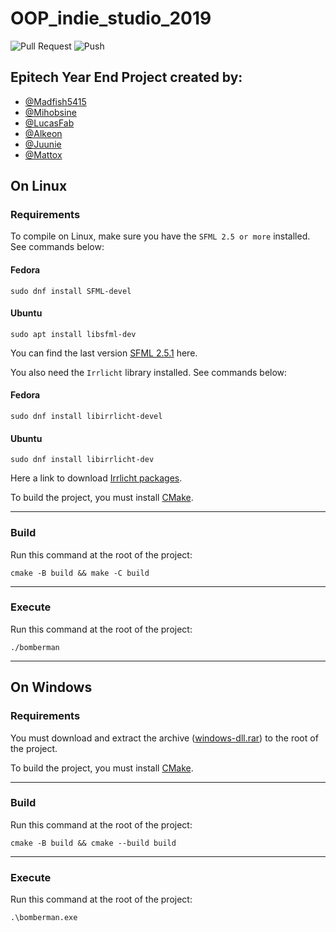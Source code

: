 # OOP_indie_studio_2019
![Pull Request](https://github.com/Madfish5415/OOP_indie_studio_2019/workflows/Pull%20Request/badge.svg)
![Push](https://github.com/Madfish5415/OOP_indie_studio_2019/workflows/Push/badge.svg?branch=master)

## Epitech Year End Project created by:
- [@Madfish5415](https://github.com/Madfish5415)
- [@Mihobsine](https://github.com/Mihobsine)
- [@LucasFab](https://github.com/LucasFab)
- [@Alkeon](https://github.com/Alkeon)
- [@Juunie](https://github.com/Juunie)
- [@Mattox](https://github.com/matteofauchon)

## On Linux
### Requirements
To compile on Linux, make sure you have the `SFML 2.5 or more` installed. See commands below:  
#### Fedora
```
sudo dnf install SFML-devel
``` 
#### Ubuntu
```
sudo apt install libsfml-dev
``` 
You can find the last version [SFML 2.5.1](https://www.sfml-dev.org/download/sfml/2.5.1/index.php) here.

You also need the `Irrlicht` library installed. See commands below:  
#### Fedora
```
sudo dnf install libirrlicht-devel
```
#### Ubuntu
```
sudo dnf install libirrlicht-dev
```
Here a link to download [Irrlicht packages](http://irrlicht.sourceforge.net/?page_id=10).  
  
To build the project, you must install [CMake](https://cmake.org/download/).

--------
### Build
Run this command at the root of the project:
```
cmake -B build && make -C build
```
---
### Execute
Run this command at the root of the project:
```
./bomberman
```

---
## On Windows
### Requirements
You must download and extract the archive ([windows-dll.rar](https://mega.nz/file/rzQH2CqR#ZcenPwFPjuso1ZWwy9E3Y5ID2pxZ9V8LRyiOg7O_-Ec)) to the root of the project.  
  
To build the project, you must install [CMake](https://cmake.org/download/).

---
### Build
Run this command at the root of the project:
```
cmake -B build && cmake --build build
```

---
### Execute
Run this command at the root of the project:
```
.\bomberman.exe
```
